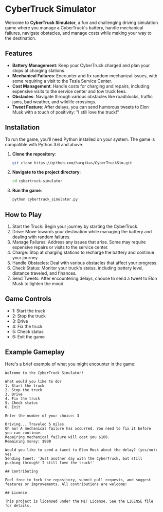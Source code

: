 # CyberTruck Simulator

Welcome to **CyberTruck Simulator**, a fun and challenging driving simulation game where you manage a CyberTruck's battery, handle mechanical failures, navigate obstacles, and manage costs while making your way to the destination.

## Features

- **Battery Management**: Keep your CyberTruck charged and plan your stops at charging stations.
- **Mechanical Failures**: Encounter and fix random mechanical issues, with some requiring a visit to the Tesla Service Center.
- **Cost Management**: Handle costs for charging and repairs, including expensive visits to the service center and tow truck fees.
- **Obstacles**: Navigate through various obstacles like roadblocks, traffic jams, bad weather, and wildlife crossings.
- **Tweet Feature**: After delays, you can send humorous tweets to Elon Musk with a touch of positivity: "I still love the truck!"

## Installation

To run the game, you'll need Python installed on your system. The game is compatible with Python 3.6 and above.

1. **Clone the repository**:
   ```bash
   git clone https://github.com/hargikas/CyberTruckSim.git

2. **Navigate to the project directory**:
   ```bash
   cd cybertruck-simulator

3. **Run the game**:
   ```bash
   python cybertruck_simulator.py

## How to Play

1. Start the Truck: Begin your journey by starting the CyberTruck.
2. Drive: Move towards your destination while managing the battery and dealing with random failures.
3. Manage Failures: Address any issues that arise. Some may require expensive repairs or visits to the service center.
4. Charge: Stop at charging stations to recharge the battery and continue your journey.
5. Handle Obstacles: Deal with various obstacles that affect your progress.
6. Check Status: Monitor your truck's status, including battery level, distance traveled, and finances.
7. Send Tweets: After encountering delays, choose to send a tweet to Elon Musk to lighten the mood.

## Game Controls

- 1: Start the truck
- 2: Stop the truck
- 3: Drive
- 4: Fix the truck
- 5: Check status
- 6: Exit the game

## Example Gameplay

Here's a brief example of what you might encounter in the game:

   ```vbnet
   Welcome to the CyberTruck Simulator!
   
   What would you like to do?
   1. Start the truck
   2. Stop the truck
   3. Drive
   4. Fix the truck
   5. Check status
   6. Exit
   
   Enter the number of your choice: 3
   
   Driving... Traveled 5 miles.
   Oh no! A mechanical failure has occurred. You need to fix it before you can continue.
   Repairing mechanical failure will cost you $100.
   Remaining money: $900
   
   Would you like to send a tweet to Elon Musk about the delay? (yes/no): yes
   Sending tweet: 'Just another day with the CyberTruck, but still pushing through! I still love the truck!'

## Contributing

Feel free to fork the repository, submit pull requests, and suggest features or improvements. All contributions are welcome!

## License

This project is licensed under the MIT License. See the LICENSE file for details.